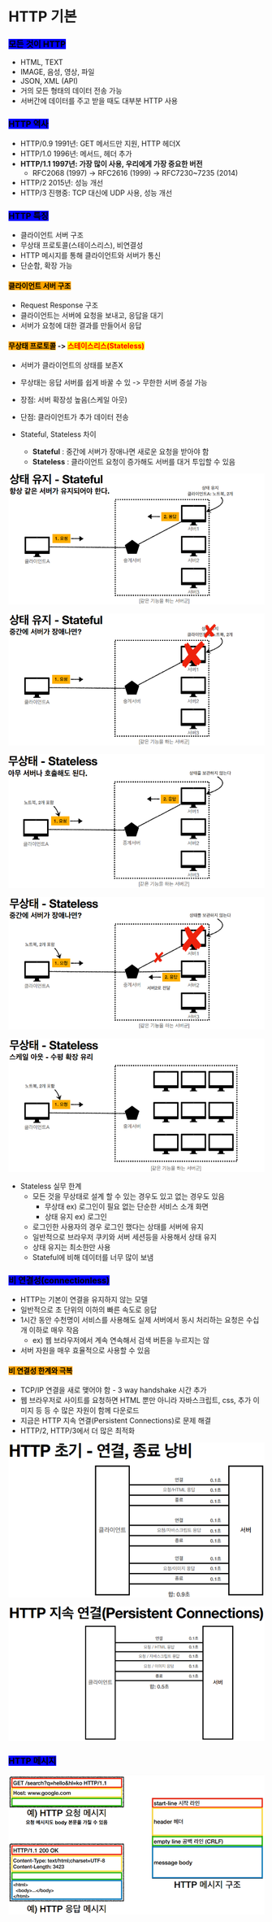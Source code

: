 # HTTP 기본

### <mark style="background-color:blue;">모든 것이 HTTP</mark>

* HTML, TEXT&#x20;
* IMAGE, 음성, 영상, 파일
* JSON, XML (API)
* 거의 모든 형태의 데이터 전송 가능
* 서버간에 데이터를 주고 받을 때도 대부분 HTTP 사용



### <mark style="background-color:blue;">HTTP 역사</mark>

* HTTP/0.9 1991년: GET 메서드만 지원, HTTP 헤더X
* HTTP/1.0 1996년: 메서드, 헤더 추가
* **HTTP/1.1 1997년: 가장 많이 사용, 우리에게 가장 중요한 버전**
  * RFC2068 (1997) -> RFC2616 (1999) -> RFC7230\~7235 (2014)
* HTTP/2 2015년: 성능 개선
* HTTP/3 진행중: TCP 대신에 UDP 사용, 성능 개선



### <mark style="background-color:blue;">HTTP 특징</mark>

* 클라이언트 서버 구조
* 무상태 프로토콜(스테이스리스), 비연결성
* HTTP 메시지를 통해 클라이언트와 서버가 통신&#x20;
* 단순함, 확장 가능



#### <mark style="background-color:orange;">클라이언트 서버 구조</mark>

* Request Response 구조
* 클라이언트는 서버에 요청을 보내고, 응답을 대기
* 서버가 요청에 대한 결과를 만들어서 응답



#### <mark style="background-color:orange;">무상태 프로토콜</mark> -> <mark style="color:red;">스테이스리스(Stateless)</mark>

* 서버가 클라이언트의 상태를 보존X
* 무상태는 응답 서버를 쉽게 바꿀 수 있 -> 무한한 서버 증설 가능
* 장점: 서버 확장성 높음(스케일 아웃)
*   단점: 클라이언트가 추가 데이터 전송


* Stateful, Stateless 차이
  * **Stateful** : 중간에 서버가 장애나면 새로운 요청을 받아야  함&#x20;
  * **Stateless** : 클라이언트 요청이 증가해도 서버를 대거 투입할 수 있음 &#x20;

![](<../.gitbook/assets/image (16) (1).png>)

![](<../.gitbook/assets/image (9) (1).png>)

![](<../.gitbook/assets/image (12) (1).png>)

![](<../.gitbook/assets/image (14).png>)

![](<../.gitbook/assets/image (11) (1).png>)

* Stateless 실무 한계
  * 모든 것을 무상태로 설계 할 수 있는 경우도 있고 없는 경우도 있음
    * 무상태 ex) 로그인이 필요 없는 단순한 서비스 소개 화면
    * 상태 유지 ex) 로그인
  * 로그인한 사용자의 경우 로그인 했다는 상태를 서버에 유지
  * 일반적으로 브라우저 쿠키와 서버 세션등을 사용해서 상태 유지
  * 상태 유지는 최소한만 사용
  * Stateful에 비해 데이터를 너무 많이 보냄  &#x20;



### <mark style="background-color:blue;">비 연결성(connectionless)</mark>

* HTTP는 기본이 연결을 유지하지 않는 모델
* 일반적으로 초 단위의 이하의 빠른 속도로 응답
* 1시간 동안 수천명이 서비스를 사용해도 실제 서버에서 동시 처리하는 요청은 수십개 이하로 매우 작음
  * ex) 웹 브라우저에서 계속 연속해서 검색 버튼을 누르지는 않
* 서버 자원을 매우 효율적으로 사용할 수 있음



#### <mark style="background-color:orange;">비 연결성 한계와 극복</mark>

* TCP/IP 연결을 새로 맺어야 함 - 3 way handshake 시간 추가
* 웹 브라우저로 사이트를 요청하면 HTML 뿐만 아니라 자바스크립트, css, 추가 이미지 등 등 수 많은 자원이 함께 다운로드
* 지금은 HTTP 지속 연결(Persistent Connections)로 문제 해결
* HTTP/2, HTTP/3에서 더 많은 최적화



![](<../.gitbook/assets/image (15) (1).png>)

![](<../.gitbook/assets/image (13) (1).png>)



### <mark style="background-color:blue;">HTTP 메시지</mark>

![](<../.gitbook/assets/image (22) (1).png>)

